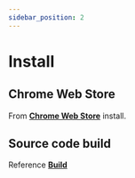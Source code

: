 ```yaml
---
sidebar_position: 2
---
```


# Install


## Chrome Web Store

From [**Chrome Web Store**](https://chrome.google.com/webstore/detail/microsoft-to-do-browser-e/ffpljgmbiankjaokoefefmkoghcgoodn) install.


## Source code build

Reference [**Build**](../contribution/development/build.md)